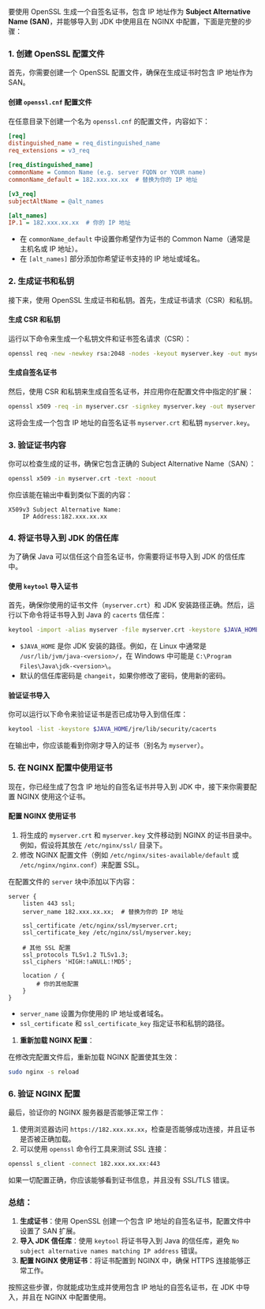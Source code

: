 要使用 OpenSSL 生成一个自签名证书，包含 IP 地址作为 **Subject Alternative Name (SAN)**，并能够导入到 JDK 中使用且在 NGINX 中配置，下面是完整的步骤：

### 1. **创建 OpenSSL 配置文件**

首先，你需要创建一个 OpenSSL 配置文件，确保在生成证书时包含 IP 地址作为 SAN。

#### 创建 `openssl.cnf` 配置文件

在任意目录下创建一个名为 `openssl.cnf` 的配置文件，内容如下：

```ini
[req]
distinguished_name = req_distinguished_name
req_extensions = v3_req

[req_distinguished_name]
commonName = Common Name (e.g. server FQDN or YOUR name)
commonName_default = 182.xxx.xx.xx  # 替换为你的 IP 地址

[v3_req]
subjectAltName = @alt_names

[alt_names]
IP.1 = 182.xxx.xx.xx  # 你的 IP 地址
```

- 在 `commonName_default` 中设置你希望作为证书的 Common Name（通常是主机名或 IP 地址）。
- 在 `[alt_names]` 部分添加你希望证书支持的 IP 地址或域名。

### 2. **生成证书和私钥**

接下来，使用 OpenSSL 生成证书和私钥。首先，生成证书请求（CSR）和私钥。

#### 生成 CSR 和私钥

运行以下命令来生成一个私钥文件和证书签名请求（CSR）：

```bash
openssl req -new -newkey rsa:2048 -nodes -keyout myserver.key -out myserver.csr -config openssl.cnf
```

#### 生成自签名证书

然后，使用 CSR 和私钥来生成自签名证书，并应用你在配置文件中指定的扩展：

```bash
openssl x509 -req -in myserver.csr -signkey myserver.key -out myserver.crt -extensions v3_req -extfile openssl.cnf
```

这将会生成一个包含 IP 地址的自签名证书 `myserver.crt` 和私钥 `myserver.key`。

### 3. **验证证书内容**

你可以检查生成的证书，确保它包含正确的 Subject Alternative Name（SAN）：

```bash
openssl x509 -in myserver.crt -text -noout
```

你应该能在输出中看到类似下面的内容：

```text
X509v3 Subject Alternative Name:
    IP Address:182.xxx.xx.xx
```

### 4. **将证书导入到 JDK 的信任库**

为了确保 Java 可以信任这个自签名证书，你需要将证书导入到 JDK 的信任库中。

#### 使用 `keytool` 导入证书

首先，确保你使用的证书文件（`myserver.crt`）和 JDK 安装路径正确。然后，运行以下命令将证书导入到 Java 的 `cacerts` 信任库：

```bash
keytool -import -alias myserver -file myserver.crt -keystore $JAVA_HOME/jre/lib/security/cacerts
```

- `$JAVA_HOME` 是你 JDK 安装的路径。例如，在 Linux 中通常是 `/usr/lib/jvm/java-<version>/`，在 Windows 中可能是 `C:\Program Files\Java\jdk-<version>\`。
- 默认的信任库密码是 `changeit`，如果你修改了密码，使用新的密码。

#### 验证证书导入

你可以运行以下命令来验证证书是否已成功导入到信任库：

```bash
keytool -list -keystore $JAVA_HOME/jre/lib/security/cacerts
```

在输出中，你应该能看到你刚才导入的证书（别名为 `myserver`）。

### 5. **在 NGINX 配置中使用证书**

现在，你已经生成了包含 IP 地址的自签名证书并导入到 JDK 中，接下来你需要配置 NGINX 使用这个证书。

#### 配置 NGINX 使用证书

1. 将生成的 `myserver.crt` 和 `myserver.key` 文件移动到 NGINX 的证书目录中。例如，假设将其放在 `/etc/nginx/ssl/` 目录下。
2. 修改 NGINX 配置文件（例如 `/etc/nginx/sites-available/default` 或 `/etc/nginx/nginx.conf`）来配置 SSL。

在配置文件的 `server` 块中添加以下内容：

```nginx
server {
    listen 443 ssl;
    server_name 182.xxx.xx.xx;  # 替换为你的 IP 地址

    ssl_certificate /etc/nginx/ssl/myserver.crt;
    ssl_certificate_key /etc/nginx/ssl/myserver.key;

    # 其他 SSL 配置
    ssl_protocols TLSv1.2 TLSv1.3;
    ssl_ciphers 'HIGH:!aNULL:!MD5';

    location / {
        # 你的其他配置
    }
}
```

- `server_name` 设置为你使用的 IP 地址或者域名。
- `ssl_certificate` 和 `ssl_certificate_key` 指定证书和私钥的路径。

1. **重新加载 NGINX 配置**：

在修改完配置文件后，重新加载 NGINX 配置使其生效：

```bash
sudo nginx -s reload
```

### 6. **验证 NGINX 配置**

最后，验证你的 NGINX 服务器是否能够正常工作：

1. 使用浏览器访问 `https://182.xxx.xx.xx`，检查是否能够成功连接，并且证书是否被正确加载。
2. 可以使用 `openssl` 命令行工具来测试 SSL 连接：

```bash
openssl s_client -connect 182.xxx.xx.xx:443
```

如果一切配置正确，你应该能够看到证书信息，并且没有 SSL/TLS 错误。

### 总结：

1. **生成证书**：使用 OpenSSL 创建一个包含 IP 地址的自签名证书，配置文件中设置了 SAN 扩展。
2. **导入 JDK 信任库**：使用 `keytool` 将证书导入到 Java 的信任库，避免 `No subject alternative names matching IP address` 错误。
3. **配置 NGINX 使用证书**：将证书配置到 NGINX 中，确保 HTTPS 连接能够正常工作。

按照这些步骤，你就能成功生成并使用包含 IP 地址的自签名证书，在 JDK 中导入，并且在 NGINX 中配置使用。